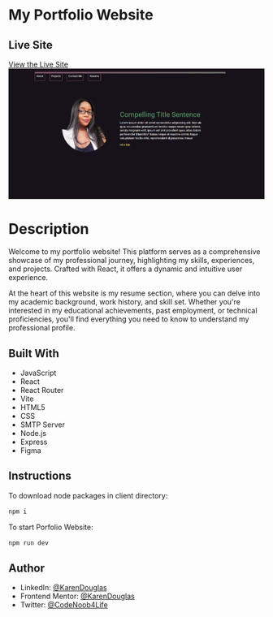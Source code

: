 # My Portfolio Website


## Live Site
[View the Live Site](https://karenthedeveloper.com/)
![karenPorfolioSite](./client/public/assets/projects/karenPortfolioSite.png)

# Description
Welcome to my portfolio website! This platform serves as a comprehensive showcase of my professional journey, highlighting my skills, experiences, and projects. Crafted with React, it offers a dynamic and intuitive user experience.

At the heart of this website is my resume section, where you can delve into my academic background, work history, and skill set. Whether you're interested in my educational achievements, past employment, or technical proficiencies, you'll find everything you need to know to understand my professional profile.



## Built With
- JavaScript
- React
- React Router
- Vite
- HTML5
- CSS
- SMTP Server
- Node.js
- Express
- Figma

 ## Instructions
 
 To download node packages in client directory:
```bash
npm i
```
To start Porfolio Website:
```bash
npm run dev

```
## Author

- LinkedIn: [@KarenDouglas](https://www.linkedin.com/in/karen-douglas-344974246/)
- Frontend Mentor: [@KarenDouglas](https://www.frontendmentor.io/profile/KarenDouglas)
- Twitter: [@CodeNoob4Life](https://twitter.com/CodeNoob4Life)
